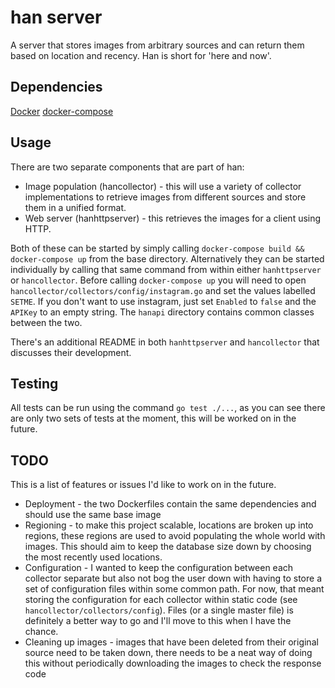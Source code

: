 # han server
A server that stores images from arbitrary sources and can return them based on location and recency. Han is short for 'here and now'.

## Dependencies
[Docker](https://docs.docker.com/engine/installation/)
[docker-compose](https://docs.docker.com/compose/install/)

## Usage
There are two separate components that are part of han:
* Image population (hancollector) - this will use a variety of collector implementations to retrieve images from different sources and store them in a unified format.
* Web server (hanhttpserver) - this retrieves the images for a client using HTTP.

Both of these can be started by simply calling `docker-compose build && docker-compose up` from the base directory. Alternatively they can be started individually by calling that same command from within either `hanhttpserver` or `hancollector`.
Before calling `docker-compose up` you will need to open `hancollector/collectors/config/instagram.go` and set the values labelled `SETME`.
If you don't want to use instagram, just set `Enabled` to `false` and the `APIKey` to an empty string.
The `hanapi` directory contains common classes between the two.

There's an additional README in both `hanhttpserver` and `hancollector` that discusses their development.

## Testing
All tests can be run using the command `go test ./...`, as you can see there are only two sets of tests at the moment, this will be worked on in the future.

## TODO
This is a list of features or issues I'd like to work on in the future.
* Deployment - the two Dockerfiles contain the same dependencies and should use the same base image
* Regioning - to make this project scalable, locations are broken up into regions, these regions are used to avoid populating the whole world with images. This should aim to keep the database size down by choosing the most recently used locations.
* Configuration - I wanted to keep the configuration between each collector separate but also not bog the user down with having to store a set of configuration files within some common path. For now, that meant storing the configuration for each collector within static code (see `hancollector/collectors/config`). Files (or a single master file) is definitely a better way to go and I'll move to this when I have the chance.
* Cleaning up images - images that have been deleted from their original source need to be taken down, there needs to be a neat way of doing this without periodically downloading the images to check the response code